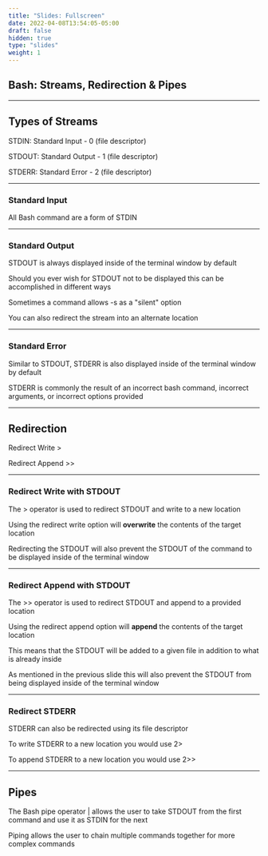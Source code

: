 ```yaml
---
title: "Slides: Fullscreen"
date: 2022-04-08T13:54:05-05:00
draft: false
hidden: true
type: "slides"
weight: 1
---
```


## Bash: Streams, Redirection & Pipes

---

## Types of Streams

STDIN: Standard Input - 0 (file descriptor)

STDOUT: Standard Output - 1 (file descriptor)

STDERR: Standard Error - 2 (file descriptor)
___

### Standard Input

All Bash command are a form of STDIN
___

### Standard Output

STDOUT is always displayed inside of the terminal window by default

Should you ever wish for STDOUT not to be displayed this can be accomplished in different ways

Sometimes a command allows -s as a "silent" option

You can also redirect the stream into an alternate location
___

### Standard Error

Similar to STDOUT, STDERR is also displayed inside of the terminal window by default

STDERR is commonly the result of an incorrect bash command, incorrect arguments, or incorrect options provided

---

## Redirection

Redirect Write >

Redirect Append >>

___

### Redirect Write with STDOUT

The > operator is used to redirect STDOUT and write to a new location

Using the redirect write option will **overwrite** the contents of the target location

Redirecting the STDOUT will also prevent the STDOUT of the command to be displayed inside of the terminal window
___

### Redirect Append with STDOUT

The >> operator is used to redirect STDOUT and append to a provided location

Using the redirect append option will **append** the contents of the target location

This means that the STDOUT will be added to a given file in addition to what is already inside

As mentioned in the previous slide this will also prevent the STDOUT from being displayed inside of the terminal window
___

### Redirect STDERR

STDERR can also be redirected using its file descriptor

To write STDERR to a new location you would use 2>

To append STDERR to a new location you would use 2>>

---

## Pipes

The Bash pipe operator | allows the user to take STDOUT from the first command and use it as STDIN for the next

Piping allows the user to chain multiple commands together for more complex commands